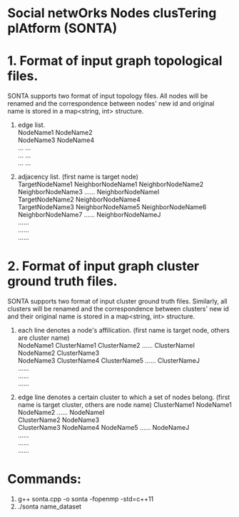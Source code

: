 # Social netwOrks Nodes clusTering plAtform (SONTA)

# 1. Format of input graph topological files.  
SONTA supports two format of input topology files. All nodes will be renamed and the correspondence between nodes' new id and original name is stored in a map<string, int> structure.

1) edge list.  
NodeName1 NodeName2  
NodeName3 NodeName4  
...  ...  
...  ...  
...  ...  

2) adjacency list. (first name is target node)  
TargetNodeName1 NeighborNodeName1 NeighborNodeName2 NeighborNodeName3 ...... NeighborNodeNameI  
TargetNodeName2 NeighborNodeName4  
TargetNodeName3 NeighborNodeName5 NeighborNodeName6 NeighborNodeName7 ...... NeighborNodeNameJ  
......  
......  
......  

# 2. Format of input graph cluster ground truth files.  
SONTA supports two format of input cluster ground truth files. Similarly, all clusters will be renamed and the correspondence between clusters' new id and their original name is stored in a map<string, int> structure.

1) each line denotes a node's affilication. (first name is target node, others are cluster name)  
NodeName1 ClusterName1 ClusterName2 ...... ClusterNameI  
NodeName2 ClusterName3  
NodeName3 ClusterName4 ClusterName5 ...... ClusterNameJ  
......  
......  
......  

2) edge line denotes a certain cluster to which a set of nodes belong. (first name is target cluster, others are node name)
ClusterName1 NodeName1 NodeName2 ...... NodeNameI  
ClusterName2 NodeName3  
ClusterName3 NodeName4 NodeName5 ...... NodeNameJ  
......  
......  
......  

# Commands:  
1. g++ sonta.cpp -o sonta -fopenmp -std=c++11  
2. ./sonta name_dataset  
